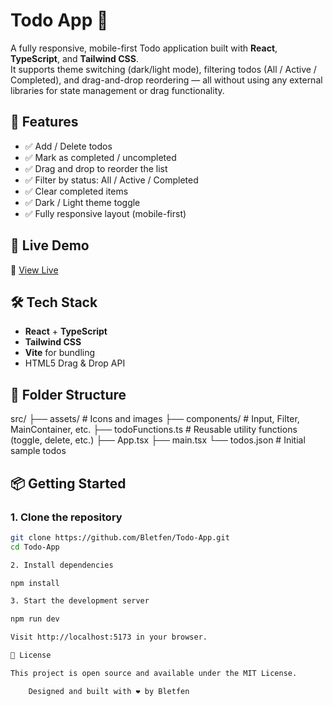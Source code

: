 # Todo App 📝

A fully responsive, mobile-first Todo application built with **React**, **TypeScript**, and **Tailwind CSS**.  
It supports theme switching (dark/light mode), filtering todos (All / Active / Completed), and drag-and-drop reordering — all without using any external libraries for state management or drag functionality.

## 🔧 Features

- ✅ Add / Delete todos
- ✅ Mark as completed / uncompleted
- ✅ Drag and drop to reorder the list
- ✅ Filter by status: All / Active / Completed
- ✅ Clear completed items
- ✅ Dark / Light theme toggle
- ✅ Fully responsive layout (mobile-first)

## 🚀 Live Demo

🔗 [View Live](https://todo-app-iota-one-70.vercel.app/)

## 🛠️ Tech Stack

- **React** + **TypeScript**
- **Tailwind CSS**
- **Vite** for bundling
- HTML5 Drag & Drop API

## 📂 Folder Structure

src/
├── assets/ # Icons and images
├── components/ # Input, Filter, MainContainer, etc.
├── todoFunctions.ts # Reusable utility functions (toggle, delete, etc.)
├── App.tsx
├── main.tsx
└── todos.json # Initial sample todos

## 📦 Getting Started

### 1. Clone the repository

```bash
git clone https://github.com/Bletfen/Todo-App.git
cd Todo-App

2. Install dependencies

npm install

3. Start the development server

npm run dev

Visit http://localhost:5173 in your browser.

📄 License

This project is open source and available under the MIT License.

    Designed and built with ❤️ by Bletfen
```
